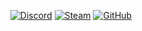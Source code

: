 <div align="center">

  <a href="https://discord.com/users/238831660550848513">![Discord](https://img.shields.io/badge/discord-%235865f2.svg?style=for-the-badge&logo=discord&logoColor=white)</a>
  <a href="https://steamcommunity.com/id/realoksi">![Steam](https://img.shields.io/badge/steam-%23171a21.svg?style=for-the-badge&logo=steam&logoColor=white)</a>
  <a href="https://github.com/realoksi">![GitHub](https://img.shields.io/badge/github-%23161b22.svg?style=for-the-badge&logo=github&logoColor=white)</a>

</div>